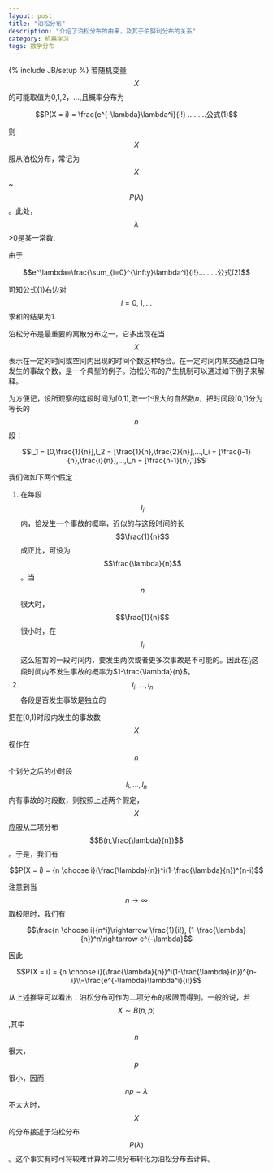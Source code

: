 ```yaml
---
layout: post
title: "泊松分布"
description: "介绍了泊松分布的由来，及其于伯努利分布的关系"
category: 机器学习
tags: 数学分布
---
```


{% include JB/setup %}
若随机变量 $$X$$ 的可能取值为0,1,2，...,且概率分布为

$$P(X = i) = \frac{e^{-\lambda}\lambda^i}{i!} .........公式(1)$$

则$$X$$ 服从泊松分布，常记为 $$X$$ ~$$P(\lambda)$$。此处，$$\lambda$$>0是某一常数.

由于

$$e^\lambda=\frac{\sum_{i=0}^{\infty}\lambda^i}{i!}.........公式(2)$$

可知公式(1)右边对$$i=0,1,...$$求和的结果为1.

泊松分布是最重要的离散分布之一，它多出现在当$$X$$表示在一定的时间或空间内出现的时间个数这种场合。在一定时间内某交通路口所发生的事故个数，是一个典型的例子。泊松分布的产生机制可以通过如下例子来解释。

为方便记，设所观察的这段时间为[0,1),取一个很大的自然数$n$，把时间段[0,1)分为等长的$$n$$段：

$$l_1 = [0,\frac{1}{n}],l_2 = [\frac{1}{n},\frac{2}{n}],...,l_i = [\frac{i-1}{n},\frac{i}{n}],...,l_n = [\frac{n-1}{n},1]$$

我们做如下两个假定：

1. 在每段$$l_i$$内，恰发生一个事故的概率，近似的与这段时间的长$$\frac{1}{n}$$成正比，可设为$$\frac{\lambda}{n}$$。当$$n$$很大时，$$\frac{1}{n}$$很小时，在$$l_i$$这么短暂的一段时间内，要发生两次或者更多次事故是不可能的。因此在$l_i$这段时间内不发生事故的概率为$1-\frac{\lambda}{n}$。
2. $$l_i,...,l_n$$各段是否发生事故是独立的

把在[0,1)时段内发生的事故数$$X$$视作在$$n$$个划分之后的小时段$$l_i,...,l_n$$内有事故的时段数，则按照上述两个假定，$$X$$应服从二项分布$$B(n,\frac{\lambda}{n})$$。于是，我们有

 $$P(X = i) = {n \choose i}(\frac{\lambda}{n})^i(1-\frac{\lambda}{n})^{n-i}$$

注意到当$$n\rightarrow \infty$$取极限时，我们有

$$\frac{n \choose i}{n^i}\rightarrow \frac{1}{i!}, (1-\frac{\lambda}{n})^n\rightarrow e^{-\lambda}$$

因此

$$P(X = i) = {n \choose i}(\frac{\lambda}{n})^i(1-\frac{\lambda}{n})^{n-i}\\=\frac{e^{-\lambda}\lambda^i}{i!}$$

从上述推导可以看出：泊松分布可作为二项分布的极限而得到。一般的说，若$$X \sim B(n,p)$$,其中$$n$$很大，$$p$$很小，因而$$np=\lambda$$不太大时，$$X$$的分布接近于泊松分布$$P(\lambda)$$。这个事实有时可将较难计算的二项分布转化为泊松分布去计算。
